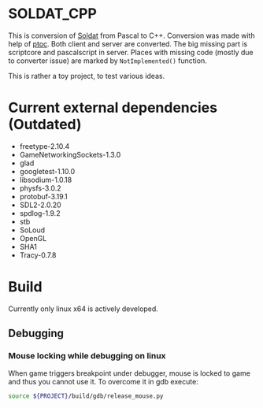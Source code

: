 # SOLDAT_CPP
This is conversion of [Soldat](https://github.com/Soldat/soldat) from Pascal to C++.
Conversion was made with help of [ptoc](https://github.com/knizhnik/ptoc). Both client and server are converted.
The big missing part is scriptcore and pascalscript in server. Places with missing code (mostly due to converter issue)
are marked by `NotImplemented()` function.

This is rather a toy project, to test various ideas.

# Current external dependencies (**Outdated**)
* freetype-2.10.4
* GameNetworkingSockets-1.3.0
* glad
* googletest-1.10.0
* libsodium-1.0.18
* physfs-3.0.2
* protobuf-3.19.1
* SDL2-2.0.20
* spdlog-1.9.2
* stb
* SoLoud
* OpenGL
* SHA1
* Tracy-0.7.8

# Build
Currently only linux x64 is actively developed.


## Debugging
### Mouse locking while debugging on linux
When game triggers breakpoint under debugger, mouse is locked to game and thus you cannot use it.
To overcome it in gdb execute:
```bash
source ${PROJECT}/build/gdb/release_mouse.py
```

